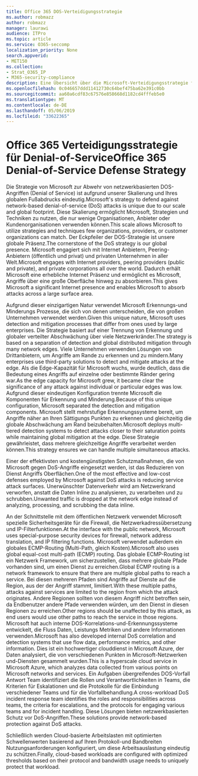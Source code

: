 ```yaml
---
title: Office 365 DOS-Verteidigungsstrategie
ms.author: robmazz
author: robmazz
manager: laurawi
audience: ITPro
ms.topic: article
ms.service: O365-seccomp
localization_priority: None
search.appverid:
- MET150
ms.collection:
- Strat_O365_IP
- M365-security-compliance
description: Eine Übersicht über die Microsoft-Verteidigungsstrategie für DOS-Angriffe (Denial of Service).
ms.openlocfilehash: 0c046657ddd11412730c64bef475ba62e391c0bb
ms.sourcegitcommit: aa60a6cdf83c67576e858668d1182cd4fffeb5e0
ms.translationtype: MT
ms.contentlocale: de-DE
ms.lasthandoff: 05/06/2019
ms.locfileid: "33622365"
---
```

# <a name="office-365-denial-of-service-defense-strategy"></a><span data-ttu-id="bc65e-103">Office 365 Verteidigungsstrategie für Denial-of-Service</span><span class="sxs-lookup"><span data-stu-id="bc65e-103">Office 365 Denial-of-Service Defense Strategy</span></span>

<span data-ttu-id="bc65e-104">Die Strategie von Microsoft zur Abwehr von netzwerkbasierten DOS-Angriffen (Denial of Service) ist aufgrund unserer Skalierung und Ihres globalen Fußabdrucks eindeutig.</span><span class="sxs-lookup"><span data-stu-id="bc65e-104">Microsoft's strategy to defend against network-based denial-of-service (DoS) attacks is unique due to our scale and global footprint.</span></span> <span data-ttu-id="bc65e-105">Diese Skalierung ermöglicht Microsoft, Strategien und Techniken zu nutzen, die nur wenige Organisationen, Anbieter oder Kundenorganisationen verwenden können.</span><span class="sxs-lookup"><span data-stu-id="bc65e-105">This scale allows Microsoft to utilize strategies and techniques few organizations, providers, or customer organizations can match.</span></span> <span data-ttu-id="bc65e-106">Der Eckpfeiler der DOS-Strategie ist unsere globale Präsenz.</span><span class="sxs-lookup"><span data-stu-id="bc65e-106">The cornerstone of the DoS strategy is our global presence.</span></span> <span data-ttu-id="bc65e-107">Microsoft engagiert sich mit Internet Anbietern, Peering-Anbietern (öffentlich und privat) und privaten Unternehmen in aller Welt.</span><span class="sxs-lookup"><span data-stu-id="bc65e-107">Microsoft engages with Internet providers, peering providers (public and private), and private corporations all over the world.</span></span> <span data-ttu-id="bc65e-108">Dadurch erhält Microsoft eine erhebliche Internet Präsenz und ermöglicht es Microsoft, Angriffe über eine große Oberfläche hinweg zu absorbieren.</span><span class="sxs-lookup"><span data-stu-id="bc65e-108">This gives Microsoft a significant Internet presence and enables Microsoft to absorb attacks across a large surface area.</span></span>

<span data-ttu-id="bc65e-109">Aufgrund dieser einzigartigen Natur verwendet Microsoft Erkennungs-und Minderungs Prozesse, die sich von denen unterscheiden, die von großen Unternehmen verwendet werden.</span><span class="sxs-lookup"><span data-stu-id="bc65e-109">Given this unique nature, Microsoft uses detection and mitigation processes that differ from ones used by large enterprises.</span></span> <span data-ttu-id="bc65e-110">Die Strategie basiert auf einer Trennung von Erkennung und globaler verteilter Abschwächung über viele Netzwerkränder.</span><span class="sxs-lookup"><span data-stu-id="bc65e-110">The strategy is based on a separation of detection and global distributed mitigation through many network edges.</span></span> <span data-ttu-id="bc65e-111">Viele Unternehmen verwenden Lösungen von Drittanbietern, um Angriffe am Rande zu erkennen und zu mindern.</span><span class="sxs-lookup"><span data-stu-id="bc65e-111">Many enterprises use third-party solutions to detect and mitigate attacks at the edge.</span></span> <span data-ttu-id="bc65e-112">Als die Edge-Kapazität für Microsoft wuchs, wurde deutlich, dass die Bedeutung eines Angriffs auf einzelne oder bestimmte Ränder gering war.</span><span class="sxs-lookup"><span data-stu-id="bc65e-112">As the edge capacity for Microsoft grew, it became clear the significance of any attack against individual or particular edges was low.</span></span> <span data-ttu-id="bc65e-113">Aufgrund dieser eindeutigen Konfiguration trennte Microsoft die Komponenten für Erkennung und Minderung.</span><span class="sxs-lookup"><span data-stu-id="bc65e-113">Because of this unique configuration, Microsoft separated the detection and mitigation components.</span></span> <span data-ttu-id="bc65e-114">Microsoft stellt mehrstufige Erkennungssysteme bereit, um Angriffe näher an Ihren Sättigungs Punkten zu erkennen und gleichzeitig die globale Abschwächung am Rand beizubehalten.</span><span class="sxs-lookup"><span data-stu-id="bc65e-114">Microsoft deploys multi-tiered detection systems to detect attacks closer to their saturation points while maintaining global mitigation at the edge.</span></span> <span data-ttu-id="bc65e-115">Diese Strategie gewährleistet, dass mehrere gleichzeitige Angriffe verarbeitet werden können.</span><span class="sxs-lookup"><span data-stu-id="bc65e-115">This strategy ensures we can handle multiple simultaneous attacks.</span></span>

<span data-ttu-id="bc65e-116">Einer der effektivsten und kostengünstigsten Schutzmaßnahmen, die von Microsoft gegen DoS-Angriffe eingesetzt werden, ist das Reduzieren von Dienst Angriffs Oberflächen.</span><span class="sxs-lookup"><span data-stu-id="bc65e-116">One of the most effective and low-cost defenses employed by Microsoft against DoS attacks is reducing service attack surfaces.</span></span> <span data-ttu-id="bc65e-117">Unerwünschter Datenverkehr wird am Netzwerkrand verworfen, anstatt die Daten Inline zu analysieren, zu verarbeiten und zu schrubben.</span><span class="sxs-lookup"><span data-stu-id="bc65e-117">Unwanted traffic is dropped at the network edge instead of analyzing, processing, and scrubbing the data inline.</span></span>

<span data-ttu-id="bc65e-118">An der Schnittstelle mit dem öffentlichen Netzwerk verwendet Microsoft spezielle Sicherheitsgeräte für die Firewall, die Netzwerkadressübersetzung und IP-Filterfunktionen.</span><span class="sxs-lookup"><span data-stu-id="bc65e-118">At the interface with the public network, Microsoft uses special-purpose security devices for firewall, network address translation, and IP filtering functions.</span></span> <span data-ttu-id="bc65e-119">Microsoft verwendet außerdem ein globales ECMP-Routing (Multi-Path, gleich Kosten).</span><span class="sxs-lookup"><span data-stu-id="bc65e-119">Microsoft also uses global equal-cost multi-path (ECMP) routing.</span></span> <span data-ttu-id="bc65e-120">Das globale ECMP-Routing ist ein Netzwerk Framework, um sicherzustellen, dass mehrere globale Pfade vorhanden sind, um einen Dienst zu erreichen.</span><span class="sxs-lookup"><span data-stu-id="bc65e-120">Global ECMP routing is a network framework to ensure that there are multiple global paths to reach a service.</span></span> <span data-ttu-id="bc65e-121">Bei diesen mehreren Pfaden sind Angriffe auf Dienste auf die Region, aus der der Angriff stammt, limitiert.</span><span class="sxs-lookup"><span data-stu-id="bc65e-121">With these multiple paths, attacks against services are limited to the region from which the attack originates.</span></span> <span data-ttu-id="bc65e-122">Andere Regionen sollten von diesem Angriff nicht betroffen sein, da Endbenutzer andere Pfade verwenden würden, um den Dienst in diesen Regionen zu erreichen.</span><span class="sxs-lookup"><span data-stu-id="bc65e-122">Other regions should be unaffected by this attack, as end users would use other paths to reach the service in those regions.</span></span> <span data-ttu-id="bc65e-123">Microsoft hat auch interne DOS-Korrelations-und-Erkennungssysteme entwickelt, die Fluss Daten, Leistungs Metriken und andere Informationen verwenden.</span><span class="sxs-lookup"><span data-stu-id="bc65e-123">Microsoft has also developed internal DoS correlation and detection systems that use flow data, performance metrics, and other information.</span></span> <span data-ttu-id="bc65e-124">Dies ist ein hochwertiger clouddienst in Microsoft Azure, der Daten analysiert, die von verschiedenen Punkten in Microsoft-Netzwerken und-Diensten gesammelt wurden.</span><span class="sxs-lookup"><span data-stu-id="bc65e-124">This is a hyperscale cloud service in Microsoft Azure, which analyzes data collected from various points on Microsoft networks and services.</span></span> <span data-ttu-id="bc65e-125">Ein Aufgaben übergreifendes DOS-Vorfall Antwort Team identifiziert die Rollen und Verantwortlichkeiten in Teams, die Kriterien für Eskalationen und die Protokolle für die Einbindung verschiedener Teams und für die Vorfallbehandlung.</span><span class="sxs-lookup"><span data-stu-id="bc65e-125">A cross-workload DoS incident response team identifies the roles and responsibilities across teams, the criteria for escalations, and the protocols for engaging various teams and for incident handling.</span></span> <span data-ttu-id="bc65e-126">Diese Lösungen bieten netzwerkbasierten Schutz vor DoS-Angriffen.</span><span class="sxs-lookup"><span data-stu-id="bc65e-126">These solutions provide network-based protection against DoS attacks.</span></span>

<span data-ttu-id="bc65e-127">Schließlich werden Cloud-basierte Arbeitslasten mit optimierten Schwellenwerten basierend auf Ihren Protokoll-und Bandbreiten Nutzungsanforderungen konfiguriert, um diese Arbeitsauslastung eindeutig zu schützen.</span><span class="sxs-lookup"><span data-stu-id="bc65e-127">Finally, cloud-based workloads are configured with optimized thresholds based on their protocol and bandwidth usage needs to uniquely protect that workload.</span></span>
